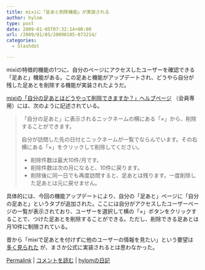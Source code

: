 ```yaml
---
title: mixiに「足あと削除機能」が実装される
author: hylom
type: post
date: 2009-01-05T07:32:14+00:00
url: /2009/01/05/20090105-073214/
categories:
  - Slashdot

---
```

mixiの特徴的機能の1つに、自分のページにアクセスしたユーザーを確認できる「足あと」機能がある。この足あと機能がアップデートされ、どうやら自分が残した足あとを削除する機能が実装されたようだ。

  [mixiの「自分の足あとはどうやって削除できますか？」ヘルプページ][1] （会員専用）には、次のように記述されている。

> <div>
>   <p>
>     「自分の足あと」に表示されるニックネームの横にある「×」から、削除することができます。
>   </p>
>   
>   <p>
>     自分が訪問した先の日付とニックネームが一覧でならんでいます。その右横にある「×」をクリックして削除してください。
>   </p>
>   
>   <ul>
>     <li>
>       削除件数は最大10件/月です。
>     </li>
>     <li>
>       削除件数は次の月になると、10件に戻ります。
>     </li>
>     <li>
>       削除後に同一日でも再度訪問すると、足あとは残ります。一度削除した足あとは元に戻せません。
>     </li>
>   </ul>
> </div>

具体的には、今回の機能アップデートにより、自分の「足あと」ページに「自分の足あと」というタブが追加された。ここには自分がアクセスしたユーザーページの一覧が表示されており、ユーザーを選択して横の「×」ボタンをクリックすることで、つけた足あとを削除することができる。ただし、削除できる足あとは月10件に制限されている。

昔から「mixiで足あとを付けずに他のユーザーの情報を見たい」という要望は   [多く見られた][2] が、まさか公式に実装されるとは思わなかった。

  [Permalink][3] |   [コメントを読む][4] |   [hylomの日記][5]

 [1]: http://mixi.jp/help.pl?mode=item&item=456
 [2]: http://www.google.com/search?q=mixi+%E8%B6%B3%E3%81%82%E3%81%A8&sourceid=navclient-ff&ie=UTF-8&rlz=1B3GGGL_jaJP274JP274
 [3]: http://slashdot.jp/~hylom/journal/463372
 [4]: http://slashdot.jp/~hylom/journal/463372#acomments
 [5]: http://slashdot.jp/~hylom/journal/
